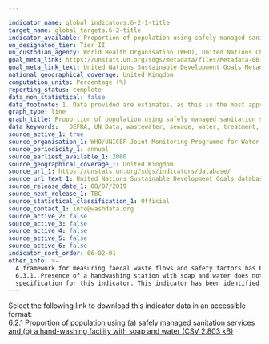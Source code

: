 ```yaml
---

indicator_name: global_indicators.6-2-1-title
target_name: global_targets.6-2-title
indicator_available: Proportion of population using safely managed sanitation services
un_designated_tier: Tier II
un_custodian_agency: World Health Organisation (WHO), United Nations Children's Fund (UNICEF)
goal_meta_link: https://unstats.un.org/sdgs/metadata/files/Metadata-06-02-01.pdf
goal_meta_link_text: United Nations Sustainable Development Goals Metadata (PDF 271 KB)
national_geographical_coverage: United Kingdom
computation_units: Percentage (%)
reporting_status: complete
data_non_statistical: false
data_footnote: 1. Data provided are estimates, as this is the most appropriate data currently available. 
graph_type: line
graph_title: Proportion of population using safely managed sanitation services
data_keywords:   DEFRA, UN Data, wastewater, sewage, water, treatment, environment
source_active_1: true
source_organisation_1: WHO/UNICEF Joint Monitoring Programme for Water Supply, Sanitation and Hygiene
source_periodicity_1: annual
source_earliest_available_1: 2000
source_geographical_coverage_1: United Kingdom
source_url_1: https://unstats.un.org/sdgs/indicators/database/
source_url_text_1: United Nations Sustainable Development Goals database
source_release_date_1: 08/07/2019
source_next_release_1: TBC
source_statistical_classification_1: Official
source_contact_1: info@washdata.org
source_active_2: false
source_active_3: false
source_active_4: false
source_active_5: false
source_active_6: false
indicator_sort_order: 06-02-01
other_info: >-
  A framework for measuring faecal waste flows and safety factors has been developed and piloted in 12 countries (World Bank Water and Sanitation Program, 2014), and is being adopted and scaled up within the sanitation sector. This framework has served as the basis for indicators 6.2.1 and
  6.3.1. Presence of a handwashing station with soap and water does not guarantee that household members consistently wash hands at key times, but has been accepted as the most suitable proxy. At present, UK data does not account for homeless rough sleepers. Data follows the UN
  specification for this indicator. This indicator has been identified in collaboration with topic experts.
---
```

Select the following link to download this indicator data in an accessible format:<br>[6.2.1 Proportion of population using (a) safely managed sanitation services and (b) a hand-washing facility with soap and water (CSV 2.803 kB)](https://sustainabledevelopment-uk.github.io/sdg-data/data/6-2-1.csv)